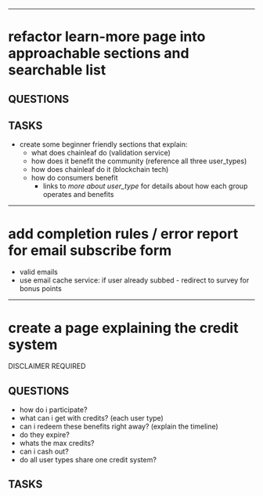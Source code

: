 

------------------------------------------------------------------------------------------------------
# refactor learn-more page into approachable sections and searchable list

## QUESTIONS

## TASKS
- create some beginner friendly sections that explain:
    - what does chainleaf do (validation service)
    - how does it benefit the community (reference all three user_types)
    - how does chainleaf do it (blockchain tech)
    - how do consumers benefit
        - links to *more about user_type* for details about how each group operates and benefits







------------------------------------------------------------------------------------------------------
# add completion rules / error report for email subscribe form

- valid emails
- use email cache service: if user already subbed - redirect to survey for bonus points







------------------------------------------------------------------------------------------------------
# create a page explaining the credit system 

DISCLAIMER REQUIRED

## QUESTIONS

- how do i participate?
- what can i get with credits? (each user type)
- can i redeem these benefits right away? (explain the timeline)
- do they expire?
- whats the max credits?
- can i cash out?
- do all user types share one credit system?

## TASKS
